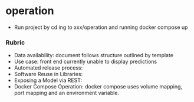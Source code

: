 # operation

* Run project by cd ing to xxx/operation and running docker compose up


### Rubric
* Data availability: document follows structure outlined by template
* Use case: front end currently unable to display predictions
* Automated release process:
* Software Reuse in Libraries:
* Exposing a Model via REST:
* Docker Compose Operation: docker compose uses volume mapping, port mapping and an environment variable.
